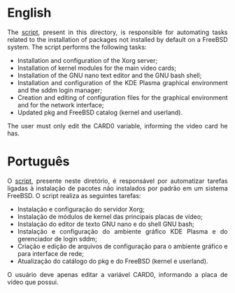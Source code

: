 # English

<div align="justify">

The [script](config.sh), present in this directory, is responsible for automating tasks related to the installation of packages not installed by default on a FreeBSD system. The script performs the following tasks:

* Installation and configuration of the Xorg server;
* Installation of kernel modules for the main video cards;
* Installation of the GNU nano text editor and the GNU bash shell;
* Installation and configuration of the KDE Plasma graphical environment and the sddm login manager;
* Creation and editing of configuration files for the graphical environment and for the network interface;
* Updated pkg and FreeBSD catalog (kernel and userland).

The user must only edit the CARD0 variable, informing the video card he has.

</div>

# Português

<div align="justify">

O [script](config.sh), presente neste diretório, é responsável por automatizar tarefas ligadas à instalação de pacotes não instalados por padrão em um sistema FreeBSD. O script realiza as seguintes tarefas:

* Instalação e configuração do servidor Xorg;
* Instalação de módulos de kernel das principais placas de vídeo;
* Instalação do editor de texto GNU nano e do shell GNU bash;
* Instalação e configuração do ambiente gráfico KDE Plasma e do gerenciador de login sddm;
* Criação e edição de arquivos de configuração para o ambiente gráfico e para interface de rede;
* Atualização do catálogo do pkg e do FreeBSD (kernel e userland).

O usuário deve apenas editar a variável CARD0, informando a placa de vídeo que possui.

</div>